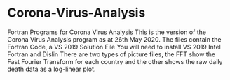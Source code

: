 # Corona-Virus-Analysis
Fortran Programs for Corona Virus Analysis
This is the version of the Corona Virus Analysis program as at 26th May 2020. 
The files contain the Fortran Code, a VS 2019 Solution File 
You will need to install VS 2019 Intel Fortran and Dislin
There are two types of picture files, the FFT show the Fast Fourier Transform for each country and the other shows the 
raw daily death data as a log-linear plot. 
